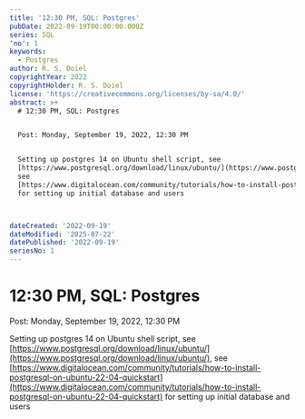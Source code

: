 ```yaml
---
title: '12:30 PM, SQL: Postgres'
pubDate: 2022-09-19T00:00:00.000Z
series: SQL
'no': 1
keywords:
  - Postgres
author: R. S. Doiel
copyrightYear: 2022
copyrightHolder: R. S. Doiel
license: 'https://creativecommons.org/licenses/by-sa/4.0/'
abstract: >+
  # 12:30 PM, SQL: Postgres


  Post: Monday, September 19, 2022, 12:30 PM


  Setting up postgres 14 on Ubuntu shell script, see
  [https://www.postgresql.org/download/linux/ubuntu/](https://www.postgresql.org/download/linux/ubuntu/),
  see
  [https://www.digitalocean.com/community/tutorials/how-to-install-postgresql-on-ubuntu-22-04-quickstart](https://www.digitalocean.com/community/tutorials/how-to-install-postgresql-on-ubuntu-22-04-quickstart)
  for setting up initial database and users



dateCreated: '2022-09-19'
dateModified: '2025-07-22'
datePublished: '2022-09-19'
seriesNo: 1
---
```


# 12:30 PM, SQL: Postgres

Post: Monday, September 19, 2022, 12:30 PM

Setting up postgres 14 on Ubuntu shell script, see [https://www.postgresql.org/download/linux/ubuntu/](https://www.postgresql.org/download/linux/ubuntu/), see [https://www.digitalocean.com/community/tutorials/how-to-install-postgresql-on-ubuntu-22-04-quickstart](https://www.digitalocean.com/community/tutorials/how-to-install-postgresql-on-ubuntu-22-04-quickstart) for setting up initial database and users